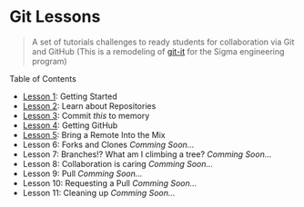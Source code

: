# Git Lessons

>A set of tutorials challenges to ready students for collaboration via Git and GitHub (This is a remodeling of [git-it](https://github.com/jlord/git-it-electron) for the Sigma engineering program)

Table of Contents

* [Lesson 1](1_install_git.md): Getting Started
* [Lesson 2](2_Learn_about_repositories.md): Learn about Repositories
* [Lesson 3](3_commiting.md): Commit *this* to memory
* [Lesson 4](4_github.md): Getting GitHub
* [Lesson 5](5_remotes.md): Bring a Remote Into the Mix
* Lesson 6: Forks and Clones *Comming Soon...*
* Lesson 7: Branches!? What am I climbing a tree? *Comming Soon...*
* Lesson 8: Collaboration is caring *Comming Soon...*
* Lesson 9: Pull *Comming Soon...*
* Lesson 10: Requesting a Pull *Comming Soon...*
* Lesson 11: Cleaning up *Comming Soon...*
